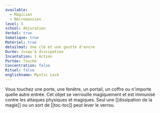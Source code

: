 ```yaml
---
available:
  - Magicien
  - Nécromancien
level: 5
school: Abjuration
Verbal: true
Somatique: true
Matériel: true
detailmat: Une clé et une goutte d'encre
Durée: Jusqu'à dissipation
Incantation: 1 Action
Portée: Touché
Concentration: false
Rituel: false
englishname: Mystic Lock
---
```

Vous touchez une porte, une fenêtre, un portail, un coffre ou n'importe quelle autre entrée. Cet objet se verrouille magiquement et est immunisé contre les attaques physiques et magiques. Seul une [[dissipation de la magie]] ou un sort de [[toc-toc]] peut lever le verrou. 